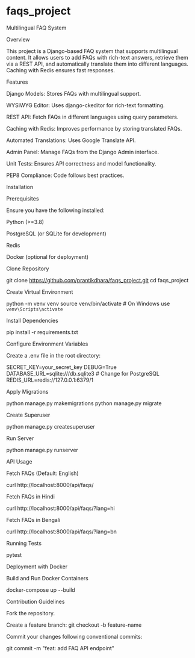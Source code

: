 # faqs_project
Multilingual FAQ System

Overview

This project is a Django-based FAQ system that supports multilingual content. It allows users to add FAQs with rich-text answers, retrieve them via a REST API, and automatically translate them into different languages. Caching with Redis ensures fast responses.

Features

Django Models: Stores FAQs with multilingual support.

WYSIWYG Editor: Uses django-ckeditor for rich-text formatting.

REST API: Fetch FAQs in different languages using query parameters.

Caching with Redis: Improves performance by storing translated FAQs.

Automated Translations: Uses Google Translate API.

Admin Panel: Manage FAQs from the Django Admin interface.

Unit Tests: Ensures API correctness and model functionality.

PEP8 Compliance: Code follows best practices.

Installation

Prerequisites

Ensure you have the following installed:

Python (>=3.8)

PostgreSQL (or SQLite for development)

Redis

Docker (optional for deployment)

Clone Repository

git clone https://github.com/prantikdhara/faqs_project.git
cd faqs_project

Create Virtual Environment

python -m venv venv
source venv/bin/activate  # On Windows use `venv\Scripts\activate`

Install Dependencies

pip install -r requirements.txt

Configure Environment Variables

Create a .env file in the root directory:

SECRET_KEY=your_secret_key
DEBUG=True
DATABASE_URL=sqlite:///db.sqlite3  # Change for PostgreSQL
REDIS_URL=redis://127.0.0.1:6379/1

Apply Migrations

python manage.py makemigrations
python manage.py migrate

Create Superuser

python manage.py createsuperuser

Run Server

python manage.py runserver

API Usage

Fetch FAQs (Default: English)

curl http://localhost:8000/api/faqs/

Fetch FAQs in Hindi

curl http://localhost:8000/api/faqs/?lang=hi

Fetch FAQs in Bengali

curl http://localhost:8000/api/faqs/?lang=bn

Running Tests

pytest

Deployment with Docker

Build and Run Docker Containers

docker-compose up --build

Contribution Guidelines

Fork the repository.

Create a feature branch: git checkout -b feature-name

Commit your changes following conventional commits:

git commit -m "feat: add FAQ API endpoint"

